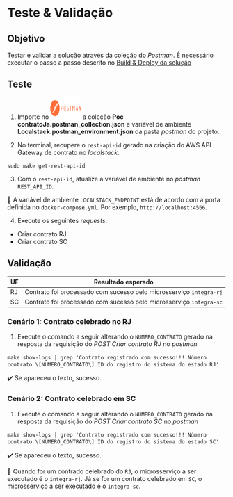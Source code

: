 <h1>Teste & Validação</h1>

## Objetivo 

Testar e validar a solução através da coleção do _Postman_. É necessário executar o passo a passo descrito no [Build & Deploy da solução](https://github.com/rpicanco/poc-contratoJa/blob/main/markdown/build-deploy-solucao.md)

## Teste

1. Importe no <a href="/postman/" rel="some text"><img src="/imagens/icone-postman.png" alt="Postman" width="70" height="50" /></a> a coleção **Poc contratoJa.postman_collection.json** e variável de ambiente **Localstack.postman_environment.json** da pasta _postman_ do projeto. 

2. No terminal, recupere o `rest-api-id` gerado na criação do AWS API Gateway de contrato no _localstack_.

```
sudo make get-rest-api-id
```

3. Com o `rest-api-id`, atualize a variável de ambiente no _postman_ `REST_API_ID`.

:loudspeaker: A variável de ambiente `LOCALSTACK_ENDPOINT` está de acordo com a porta definida no `docker-compose.yml`. Por exemplo, `http://localhost:4566`.

4. Execute os seguintes _requests_:

* Criar contrato RJ
* Criar contrato SC

## Validação

| UF     | Resultado esperado                                                  |
| -------| ------------------------------------------------------------------- |
| RJ     | Contrato foi processado com sucesso pelo microsserviço `integra-rj` |
| SC     | Contrato foi processado com sucesso pelo microsserviço `integra-sc` |

### Cenário 1: Contrato celebrado no RJ

1. Execute o comando a seguir alterando o `NUMERO_CONTRATO` gerado na resposta da requisição do _POST Criar contrato RJ_ no _postman_ 

```
make show-logs | grep 'Contrato registrado com sucesso!!! Número contrato \[NUMERO_CONTRATO\] ID do registro do sistema do estado RJ'
```

:heavy_check_mark: Se apareceu o texto, sucesso.


### Cenário 2: Contrato celebrado em SC

1. Execute o comando a seguir alterando o `NUMERO_CONTRATO` gerado na resposta da requisição do _POST Criar contrato SC_ no _postman_ 

```
make show-logs | grep 'Contrato registrado com sucesso!!! Número contrato \[NUMERO_CONTRATO\] ID do registro do sistema do estado SC'
```

:heavy_check_mark: Se apareceu o texto, sucesso.

:loudspeaker: Quando for um contrado celebrado do `RJ`, o microsserviço a ser executado é o `integra-rj`. Já se for um contrato celebrado em `SC`, o microsserviço a ser executado é o `integra-sc`. 